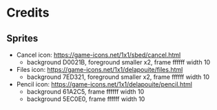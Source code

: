 # Credits

## Sprites

* Cancel icon: https://game-icons.net/1x1/sbed/cancel.html
  * background D0021B, foreground smaller x2, frame ffffff width 10
* Files icon: https://game-icons.net/1x1/delapouite/files.html
  * background 7ED321, foreground smaller x2, frame ffffff width 10
* Pencil icon: https://game-icons.net/1x1/delapouite/pencil.html
  * background 61A2C5, frame ffffff width 10
  * background 5EC0E0, frame ffffff width 10

